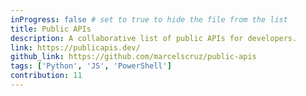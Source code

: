 ```yaml
---
inProgress: false # set to true to hide the file from the list
title: Public APIs
description: A collaborative list of public APIs for developers.
link: https://publicapis.dev/
github_link: https://github.com/marcelscruz/public-apis
tags: ['Python', 'JS', 'PowerShell']
contribution: 11
---
```


